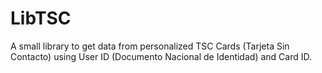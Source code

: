 # LibTSC
A small library to get data from personalized TSC Cards (Tarjeta Sin Contacto) using User ID (Documento Nacional de Identidad) and Card ID.
